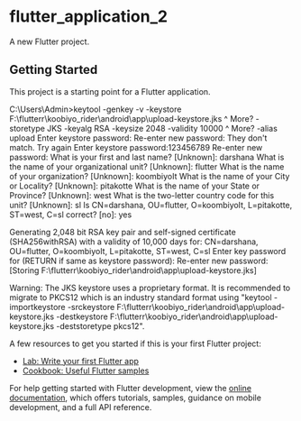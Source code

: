 # flutter_application_2

A new Flutter project.

## Getting Started

This project is a starting point for a Flutter application.
 <!-- flutter build apk --split-per-abi -->
 C:\Users\Admin>keytool -genkey -v -keystore F:\flutterr\koobiyo_rider\android\app\upload-keystore.jks ^
More?         -storetype JKS -keyalg RSA -keysize 2048 -validity 10000 ^
More?         -alias upload
Enter keystore password:
Re-enter new password:
They don't match. Try again
Enter keystore password:123456789
Re-enter new password:
What is your first and last name?
  [Unknown]:  darshana
What is the name of your organizational unit?
  [Unknown]:  flutter
What is the name of your organization?
  [Unknown]:  koombiyoIt
What is the name of your City or Locality?
  [Unknown]:  pitakotte
What is the name of your State or Province?
  [Unknown]:  west
What is the two-letter country code for this unit?
  [Unknown]:  sl
Is CN=darshana, OU=flutter, O=koombiyoIt, L=pitakotte, ST=west, C=sl correct?
  [no]:  yes

Generating 2,048 bit RSA key pair and self-signed certificate (SHA256withRSA) with a validity of 10,000 days
        for: CN=darshana, OU=flutter, O=koombiyoIt, L=pitakotte, ST=west, C=sl
Enter key password for <upload>
        (RETURN if same as keystore password):
Re-enter new password:
[Storing F:\flutterr\koobiyo_rider\android\app\upload-keystore.jks]

Warning:
The JKS keystore uses a proprietary format. It is recommended to migrate to PKCS12 which is an industry standard format using "keytool -importkeystore -srckeystore F:\flutterr\koobiyo_rider\android\app\upload-keystore.jks -destkeystore F:\flutterr\koobiyo_rider\android\app\upload-keystore.jks -deststoretype pkcs12".
<!-- flutter build apk --split-per-abi -->


A few resources to get you started if this is your first Flutter project:

- [Lab: Write your first Flutter app](https://docs.flutter.dev/get-started/codelab)
- [Cookbook: Useful Flutter samples](https://docs.flutter.dev/cookbook)

For help getting started with Flutter development, view the
[online documentation](https://docs.flutter.dev/), which offers tutorials,
samples, guidance on mobile development, and a full API reference.
